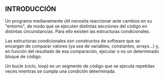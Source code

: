 ## INTRODUCCIÓN

Un programa medianamente útil necesita reaccionar ante cambios en su "entorno", de modo que se ejecuten distintas secciones del código en distintas circunstancias. Para ello existen las estructuras condicionales.

Las estructuras condicionales son constructos de software que se encargan de comparar valores (ya sea de variables, constantes, arrays...) y, en función del resultado de esa comparación, ejecutar o no un determinado bloque de código.


Un bucle (ciclo, loop) es un segmento de código que se ejecuta repetidas veces mientras se cumpla una condición determinada.

